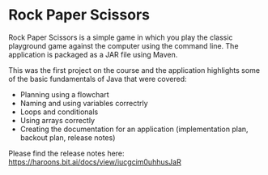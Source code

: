 <h1>Rock Paper Scissors</h1>

Rock Paper Scissors is a simple game in which you play the classic playground game against the computer using the command line. The application is packaged as a JAR file using Maven. 

This was the first project on the course and the application highlights some of the basic fundamentals of Java that were covered:
- Planning using a flowchart 
- Naming and using variables correctrly
- Loops and conditionals
- Using arrays correctly
- Creating the documentation for an application (implementation plan, backout plan, release notes)


Please find the release notes here: https://haroons.bit.ai/docs/view/iucgcim0uhhusJaR
